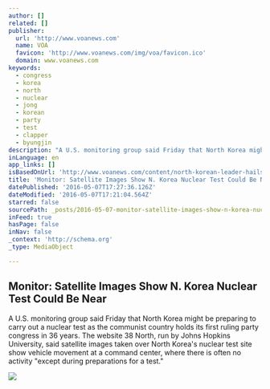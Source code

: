 ```yaml
---
author: []
related: []
publisher:
  url: 'http://www.voanews.com'
  name: VOA
  favicon: 'http://www.voanews.com/img/voa/favicon.ico'
  domain: www.voanews.com
keywords:
  - congress
  - korea
  - north
  - nuclear
  - jong
  - korean
  - party
  - test
  - clapper
  - byungjin
description: "A U.S. monitoring group said Friday that North Korea might be preparing to carry out a nuclear test as the communist country holds its first ruling party congress in 36 years. The website 38 North, run by Johns Hopkins University, said satellite images taken over North Korea's nuclear test site show vehicle movement at a command center, where there is often no activity \"except during preparations for a test.\""
inLanguage: en
app_links: []
isBasedOnUrl: 'http://www.voanews.com/content/north-korean-leader-hails-nuclear-success-at-party-congress/3319084.html'
title: 'Monitor: Satellite Images Show N. Korea Nuclear Test Could Be Near'
datePublished: '2016-05-07T17:27:36.126Z'
dateModified: '2016-05-07T17:21:04.564Z'
starred: false
sourcePath: _posts/2016-05-07-monitor-satellite-images-show-n-korea-nuclear-test-could-b.md
inFeed: true
hasPage: false
inNav: false
_context: 'http://schema.org'
_type: MediaObject

---
```

<article style=""><h1>Monitor: Satellite Images Show N. Korea Nuclear Test Could Be Near</h1><p>A U.S. monitoring group said Friday that North Korea might be preparing to carry out a nuclear test as the communist country holds its first ruling party congress in 36 years. The website 38 North, run by Johns Hopkins University, said satellite images taken over North Korea's nuclear test site show vehicle movement at a command center, where there is often no activity "except during preparations for a test."</p><img src="http://gdb.voanews.com/F94DA512-2C75-4E8B-AAB3-488EF70F55A7_cx0_cy6_cw0_mw1024_mh1024_s.jpg" /></article>
